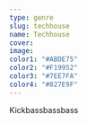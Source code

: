```yaml
---
type: genre
slug: techhouse
name: Techhouse
cover:
image:
color1: "#ABDE75"
color2: "#F19952"
color3: "#7EE7FA"
color4: "#827E9F"
---
```



Kickbassbassbass
